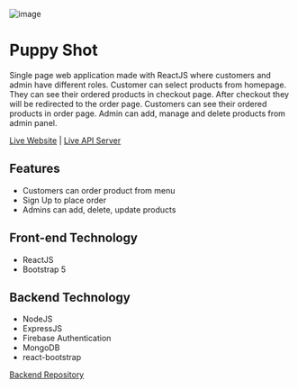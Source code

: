 
![image](https://user-images.githubusercontent.com/69745321/116706534-8cd55080-a9ef-11eb-8f3d-a3c3f5fb40ac.png)
# Puppy Shot
Single page web application made with ReactJS where customers and admin have different roles. Customer can select products from homepage. They can see their ordered products in checkout page. After checkout they will be redirected to the order page. Customers can see their ordered products in order page. Admin can add, manage and delete products from admin panel.

[Live Website](https://puppy-shot.web.app/) |
[Live API Server](https://apple-custard-69973.herokuapp.com)

## Features
* Customers can order product from menu
* Sign Up to place order
* Admins can add, delete, update products
## Front-end Technology
* ReactJS
* Bootstrap 5
## Backend Technology
* NodeJS
* ExpressJS
* Firebase Authentication
* MongoDB
* react-bootstrap

[Backend Repository](https://github.com/MarufHimalay/puppy-shot-server)
